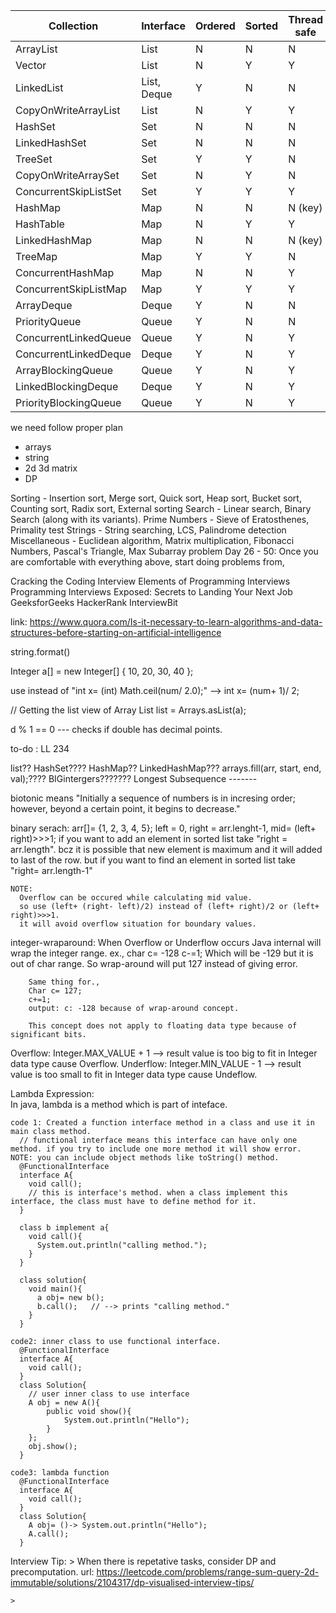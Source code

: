 | Collection              | Interface | Ordered | Sorted | Thread safe | Duplicate | Nullable    |
|-------------------------|-----------|---------|--------|-------------|-----------|-------------|
| ArrayList               | List      | N       | N      | N           | Y         | Y           |
| Vector                  | List      | N       | Y      | Y           | Y         | Y           |
| LinkedList              | List, Deque | Y     | N      | N           | Y         | Y           |
| CopyOnWriteArrayList    | List      | N       | Y      | Y           | Y         | Y           |
| HashSet                 | Set       | N       | N      | N           | N         | One null    |
| LinkedHashSet           | Set       | N       | N      | N           | N         | One null    |
| TreeSet                 | Set       | Y       | Y      | N           | N         | N           |
| CopyOnWriteArraySet     | Set       | N       | Y      | N           | N         | One null    |
| ConcurrentSkipListSet   | Set       | Y       | Y      | Y           | N         | N           |
| HashMap                 | Map       | N       | N      | N (key)     | N (key)   | One null    |
| HashTable               | Map       | N       | Y      | Y           | N (key)   | N (key)     |
| LinkedHashMap           | Map       | N       | N      | N (key)     | N (key)   | One null    |
| TreeMap                 | Map       | Y       | Y      | N           | N (key)   | N (key)     |
| ConcurrentHashMap       | Map       | N       | N      | Y           | N (key)   | N           |
| ConcurrentSkipListMap   | Map       | Y       | Y      | Y           | N (key)   | N           |
| ArrayDeque              | Deque     | Y       | N      | N           | N         | N           |
| PriorityQueue           | Queue     | Y       | N      | N           | N         | N           |
| ConcurrentLinkedQueue   | Queue     | Y       | N      | Y           | N         | N           |
| ConcurrentLinkedDeque   | Deque     | Y       | N      | Y           | N         | N           |
| ArrayBlockingQueue      | Queue     | Y       | N      | Y           | N         | N           |
| LinkedBlockingDeque     | Deque     | Y       | N      | Y           | N         | N           |
| PriorityBlockingQueue   | Queue     | Y       | N      | Y           | N         | N           |

we need follow proper plan
  - arrays
  - string
  - 2d 3d matrix
  - DP


Sorting - Insertion sort, Merge sort, Quick sort, Heap sort, Bucket sort, Counting sort, Radix sort, External sorting
Search - Linear search, Binary Search (along with its variants).
Prime Numbers - Sieve of Eratosthenes, Primality test
Strings - String searching, LCS, Palindrome detection
Miscellaneous - Euclidean algorithm, Matrix multiplication, Fibonacci Numbers, Pascal's Triangle, Max Subarray problem
Day 26 - 50: Once you are comfortable with everything above, start doing problems from,

Cracking the Coding Interview
Elements of Programming Interviews
Programming Interviews Exposed: Secrets to Landing Your Next Job
GeeksforGeeks
HackerRank
InterviewBit

link: https://www.quora.com/Is-it-necessary-to-learn-algorithms-and-data-structures-before-starting-on-artificial-intelligence




string.format()










 Integer a[] = new Integer[] { 10, 20, 30, 40 };


use instead of "int x= (int) Math.ceil(num/ 2.0);" 
    --> int x= (num+ 1)/ 2;

 // Getting the list view of Array
List<Integer> list = Arrays.asList(a);


d % 1 == 0    --- checks if double has decimal points.
  
to-do : LL 234

list??
HashSet????
HashMap??
LinkedHashMap???
arrays.fill(arr, start, end, val);????
BIGintergers???????
Longest Subsequence -------


biotonic means "Initially a sequence of numbers is in incresing order; however, beyond a certain point, it begins to decrease."

binary serach:
  arr[]= {1, 2, 3, 4, 5};
  left = 0, right = arr.lenght-1, mid= (left+ right)>>>1;
    if you want to add an element in sorted list take "right = arr.length". bcz it is possible that new element is maximum and it will added to last of the row.
    but if you want to find an element in sorted list take "right= arr.length-1"

    NOTE:
      Overflow can be occured while calculating mid value.
      so use (left+ (right- left)/2) instead of (left+ right)/2 or (left+ right)>>>1.
      it will avoid overflow situation for boundary values.
 
integer-wraparound:
      When Overflow or Underflow occurs Java internal will wrap the integer range.
      ex., 
        char c= -128 
        c-=1;
        Which will be -129 but it is out of char range.
        So wrap-around will put 127 instead of giving error.

        Same thing for.,
        Char c= 127;
        c+=1;
        output: c: -128 because of wrap-around concept.

        This concept does not apply to floating data type because of significant bits.

Overflow:   Integer.MAX_VALUE + 1   --> result value is too big to fit in Integer data type cause Overflow.
Underflow:  Integer.MIN_VALUE - 1   --> result value is too small to fit in Integer data type cause Undeflow.

Lambda Expression:  
    In java, lambda is a method which is part of inteface.

    code 1: Created a function interface method in a class and use it in main class method.      
      // functional interface means this interface can have only one method. if you try to include one more method it will show error. NOTE: you can include object methods like toString() method.
      @FunctionalInterface 
      interface A{
        void call(); 
        // this is interface's method. when a class implement this interface, the class must have to define method for it.
      }

      class b implement a{
        void call(){
          System.out.println("calling method.");
        }
      }

      class solution{
        void main(){
          a obj= new b();
          b.call();   // --> prints "calling method."
        }
      }

    code2: inner class to use functional interface.
      @FunctionalInterface 
      interface A{
        void call(); 
      }
      class Solution{
        // user inner class to use interface
        A obj = new A(){
            public void show(){
                System.out.println("Hello");
            }
        };
        obj.show();
      }
    
    code3: lambda function
      @FunctionalInterface 
      interface A{
        void call(); 
      }
      class Solution{
        A obj= ()-> System.out.println("Hello");
        A.call();
      }


Interview Tip:
    > When there is repetative tasks, consider DP and precomputation. 
    url: https://leetcode.com/problems/range-sum-query-2d-immutable/solutions/2104317/dp-visualised-interview-tips/

    >